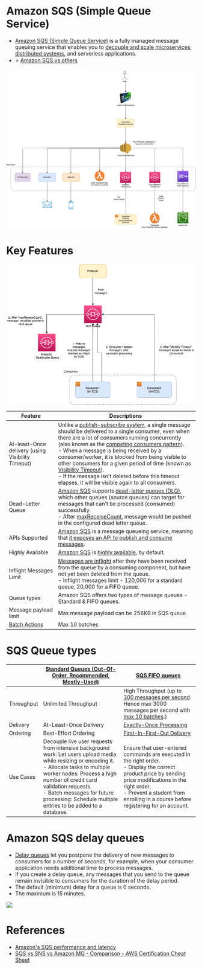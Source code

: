 # Amazon SQS (Simple Queue Service)
- [Amazon SQS (Simple Queue Service)](https://aws.amazon.com/sqs/) is a fully managed message queuing service that enables you to [decouple and scale microservices](../../1_HLDDesignComponents/1_MicroServicesSOA/Readme.md), [distributed systems](../../1_HLDDesignComponents/0_SystemGlossaries/Readme.md), and serverless applications.
- :star: [Amazon SQS vs others](../../1_HLDDesignComponents/4_MessageBrokers/KafkaVsRabbitMQVsSQSVsSNS.md)

![img.png](assests/sns/FanOutPatternSQSSNS.png)

# Key Features

![img.png](assests/sqs/SQS-DLD-More-Info.png)

| Feature                                                                                                                | Descriptions                                                                                                                                                                                                                                                                                                                                                                                                                                                                                                                                                                                                                                                                                                               |
|------------------------------------------------------------------------------------------------------------------------|----------------------------------------------------------------------------------------------------------------------------------------------------------------------------------------------------------------------------------------------------------------------------------------------------------------------------------------------------------------------------------------------------------------------------------------------------------------------------------------------------------------------------------------------------------------------------------------------------------------------------------------------------------------------------------------------------------------------------|
| At-least-Once delivery (using Visibility Timeout)                                                                      | Unlike a [publish-subscribe system](../../1_HLDDesignComponents/4_MessageBrokers/Readme.md), a single message should be delivered to a single consumer, even when there are a lot of consumers running concurrently (also known as the [competing consumers pattern](https://www.conceptdraw.com/examples/message-queue)).<br/>- When a message is being received by a consumer/worker, it is blocked from being visible to other consumers for a given period of time (known as [Visibility Timeout](https://docs.aws.amazon.com/AWSSimpleQueueService/latest/SQSDeveloperGuide/sqs-visibility-timeout.html)).<br/>- If the message isn't deleted before this timeout elapses, it will be visible again to all consumers. |
| Dead-Letter Queue                                                                                                      | [Amazon SQS]() supports [dead-letter queues (DLQ)](https://docs.aws.amazon.com/AWSSimpleQueueService/latest/SQSDeveloperGuide/sqs-dead-letter-queues.html), which other queues (source queues) can target for messages that can't be processed (consumed) successfully.<br/>- After [maxReceiveCount](https://docs.aws.amazon.com/AWSSimpleQueueService/latest/SQSDeveloperGuide/sqs-dead-letter-queues.html), message would be pushed in the configured dead letter queue.                                                                                                                                                                                                                                                |
| APIs Supported                                                                                                         | [Amazon SQS]() is a message queueing service, meaning that [it exposes an API to publish and consume messages](https://docs.aws.amazon.com/AWSSimpleQueueService/latest/SQSDeveloperGuide/sqs-working-with-apis.html).                                                                                                                                                                                                                                                                                                                                                                                                                                                                                                     |
| Highly Available                                                                                                       | [Amazon SQS]() is [highly available](../../1_HLDDesignComponents/0_SystemGlossaries/Reliability/HighAvailability.md), by default.                                                                                                                                                                                                                                                                                                                                                                                                                                                                                                                                                                                          |
| Inflight Messages Limit                                                                                                | [Messages are inflight](https://aws.amazon.com/premiumsupport/knowledge-center/sqs-message-backlog/) after they have been received from the queue by a consuming component, but have not yet been deleted from the queue.<br/>- Inflight messages limit - 120,000 for a standard queue, 20,000 for a FIFO queue.                                                                                                                                                                                                                                                                                                                                                                                                           |
| Queue types                                                                                                            | Amazon SQS offers two types of message queues - Standard & FIFO queues.                                                                                                                                                                                                                                                                                                                                                                                                                                                                                                                                                                                                                                                    |
| Message payload limit                                                                                                  | Max message payload can be 256KB in SQS queue.                                                                                                                                                                                                                                                                                                                                                                                                                                                                                                                                                                                                                                                                             |
| [Batch Actions](https://docs.aws.amazon.com/AWSSimpleQueueService/latest/SQSDeveloperGuide/sqs-batch-api-actions.html) | Max 10 batches                                                                                                                                                                                                                                                                                                                                                                                                                                                                                                                                                                                                                                                                                                             |

# SQS Queue types

|            | [Standard Queues (Out-Of-Order, Recommended, Mostly-Used)](https://docs.aws.amazon.com/AWSSimpleQueueService/latest/SQSDeveloperGuide/standard-queues.html)                                                                                                                                                                 | [SQS FIFO queues](https://docs.aws.amazon.com/AWSSimpleQueueService/latest/SQSDeveloperGuide/FIFO-queues.html)                                                                                                                                                                                                            |
|------------|-----------------------------------------------------------------------------------------------------------------------------------------------------------------------------------------------------------------------------------------------------------------------------------------------------------------------------|---------------------------------------------------------------------------------------------------------------------------------------------------------------------------------------------------------------------------------------------------------------------------------------------------------------------------|
| Throughput | Unlimited Throughput                                                                                                                                                                                                                                                                                                        | High Throughput (up to [300 messages per second](https://docs.aws.amazon.com/AWSSimpleQueueService/latest/SQSDeveloperGuide/high-throughput-fifo.html). Hence max 3000 messages per second with [max 10 batches](https://docs.aws.amazon.com/AWSSimpleQueueService/latest/SQSDeveloperGuide/sqs-batch-api-actions.html).) |
| Delivery   | At-Least-Once Delivery                                                                                                                                                                                                                                                                                                      | [Exactly-Once Processing](https://docs.aws.amazon.com/AWSSimpleQueueService/latest/SQSDeveloperGuide/FIFO-queues-exactly-once-processing.html)                                                                                                                                                                            |
| Ordering   | Best-Effort Ordering                                                                                                                                                                                                                                                                                                        | [First-In-First-Out Delivery](https://docs.aws.amazon.com/AWSSimpleQueueService/latest/SQSDeveloperGuide/FIFO-queues-message-order.html)                                                                                                                                                                                  |
| Use Cases  | Decouple live user requests from intensive background work: Let users upload media while resizing or encoding it.<br/>- Allocate tasks to multiple worker nodes: Process a high number of credit card validation requests.<br/>- Batch messages for future processing: Schedule multiple entries to be added to a database. | Ensure that user-entered commands are executed in the right order.<br/>- Display the correct product price by sending price modifications in the right order.<br/>- Prevent a student from enrolling in a course before registering for an account.                                                                       |

# Amazon SQS delay queues
- [Delay queues](https://docs.aws.amazon.com/AWSSimpleQueueService/latest/SQSDeveloperGuide/sqs-delay-queues.html) let you postpone the delivery of new messages to consumers for a number of seconds, for example, when your consumer application needs additional time to process messages.
- If you create a delay queue, any messages that you send to the queue remain invisible to consumers for the duration of the delay period.
- The default (minimum) delay for a queue is 0 seconds.
- The maximum is 15 minutes.

![](https://docs.aws.amazon.com/images/AWSSimpleQueueService/latest/SQSDeveloperGuide/images/sqs-delay-queues-diagram.png)

# References
- [Amazon's SQS performance and latency](https://softwaremill.com/amazon-sqs-performance-latency/)
- [SQS vs SNS vs Amazon MQ - Comparison - AWS Certification Cheat Sheet](https://cloud.in28minutes.com/aws-certification-sqs-vs-sns-vs-amazon-mq)